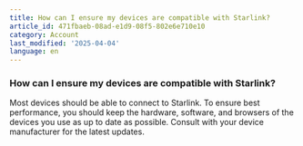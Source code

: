 ```yaml
---
title: How can I ensure my devices are compatible with Starlink?
article_id: 471fbaeb-08ad-e1d9-08f5-802e6e710e10
category: Account
last_modified: '2025-04-04'
language: en
---
```


### How can I ensure my devices are compatible with Starlink?
Most devices should be able to connect to Starlink. To ensure best performance, you should keep the hardware, software, and browsers of the devices you use as up to date as possible. Consult with your device manufacturer for the latest updates.